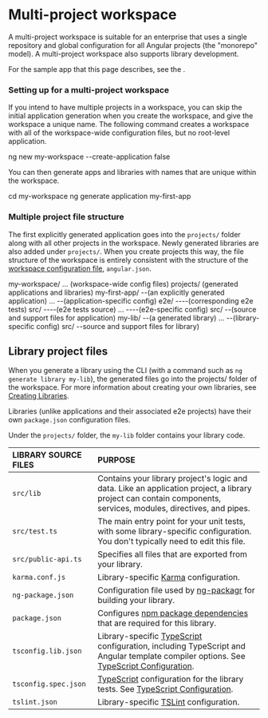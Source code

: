 # Multi-project workspace

A multi-project workspace is suitable for an enterprise that uses a single repository and global configuration for all Angular projects (the "monorepo" model). A multi-project workspace also supports library development.

<div class="alert is-helpful">

  For the sample app that this page describes, see the <live-example></live-example>.

</div>

### Setting up for a multi-project workspace

If you intend to have multiple projects in a workspace, you can skip the initial application generation when you create the workspace, and give the workspace a unique name.
The following command creates a workspace with all of the workspace-wide configuration files, but no root-level application.

<code-example language="bash">
ng new my-workspace --create-application false
</code-example>

You can then generate apps and libraries with names that are unique within the workspace.

<code-example language="bash">
cd my-workspace
ng generate application my-first-app
</code-example>

### Multiple project file structure

The first explicitly generated application goes into the `projects/` folder along with all other projects in the workspace.
Newly generated libraries are also added under `projects/`.
When you create projects this way, the file structure of the workspace is entirely consistent with the structure of the [workspace configuration file](guide/workspace-config), `angular.json`.

<code-example language="none">
my-workspace/
  ...             (workspace-wide config files)
  projects/       (generated applications and libraries)
    my-first-app/ --(an explicitly generated application)
      ...         --(application-specific config)
      e2e/        ----(corresponding e2e tests)
         src/     ----(e2e tests source)
         ...      ----(e2e-specific config)
      src/        --(source and support files for application)
    my-lib/       --(a generated library)
      ...         --(library-specific config)
      src/        --source and support files for library)
</code-example>

## Library project files

When you generate a library using the CLI (with a command such as `ng generate library my-lib`), the generated files go into the projects/ folder of the workspace. For more information about creating your own libraries, see  [Creating Libraries](guide/creating-libraries).

Libraries (unlike applications and their associated e2e projects) have their own `package.json` configuration files.

Under the `projects/` folder, the `my-lib` folder contains your library code.

| LIBRARY SOURCE FILES | PURPOSE                                                                      |
| :------------------- | :----------------------------------------------------------------------------|
| `src/lib`           |  Contains your library project's logic and data. Like an application project, a library project can contain components, services, modules, directives, and pipes.                                                            |
| `src/test.ts`       | The main entry point for your unit tests, with some library-specific configuration. You don't typically need to edit this file.                                                                                            |
| `src/public-api.ts`  | Specifies all files that are exported from your library.                                                                                                                                                                     |
| `karma.conf.js`      | Library-specific [Karma](https://karma-runner.github.io/2.0/config/configuration-file.html) configuration.                                                                                                                   |
| `ng-package.json`    | Configuration file used by [ng-packagr](https://github.com/ng-packagr/ng-packagr) for building your library.                                                                                                                 |
| `package.json`       | Configures [npm package dependencies](guide/npm-packages) that are required for this library.                                                                                                                                |
| `tsconfig.lib.json`  | Library-specific [TypeScript](https://www.typescriptlang.org/) configuration, including TypeScript and Angular template compiler options. See [TypeScript Configuration](guide/typescript-configuration).            |
| `tsconfig.spec.json` | [TypeScript](https://www.typescriptlang.org/) configuration for the library tests. See [TypeScript Configuration](guide/typescript-configuration).                                                                     |
| `tslint.json`        | Library-specific [TSLint](https://palantir.github.io/tslint/) configuration. |
